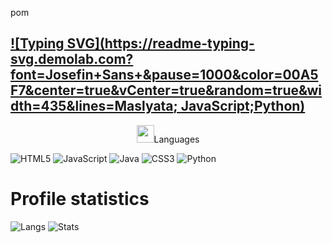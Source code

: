 pom

[![Typing SVG](https://readme-typing-svg.demolab.com?font=Josefin+Sans+&pause=1000&color=00A5F7&center=true&vCenter=true&random=true&width=435&lines=Maslyata; JavaScript;Python)](https://git.io/typing-svg)
---



<p align="center"><img src="./assets/hit.gif" width="28" />Languages</p>

![HTML5](https://img.shields.io/badge/html5-%23E34F26.svg?style=for-the-badge&logo=html5&logoColor=white)
![JavaScript](https://img.shields.io/badge/javascript-%23323330.svg?style=for-the-badge&logo=javascript&logoColor=%23F7DF1E)
![Java](https://img.shields.io/badge/java-%23007ACC.svg?style=for-the-badge&logo=java&logoColor=%23F7DF1E)
![CSS3](https://img.shields.io/badge/css3-%231572B6.svg?style=for-the-badge&logo=css3&logoColor=white)
![Python](https://img.shields.io/badge/python-3670A0?style=for-the-badge&logo=python&logoColor=ffdd54)


<h1 align="left">Profile statistics </h1>

![Langs](https://github-readme-stats.vercel.app/api/top-langs/?username=ZizaRDev&layout=compact&theme=shadow_red)
![Stats](https://github-readme-stats.vercel.app/api?username=ZizaRDev&show_icons=true&theme=shadow_red)
